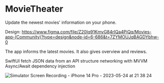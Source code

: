 # MovieTheater

Update the newest movies' information on your phone.

Design: https://www.figma.com/file/Z20Iq91KmvG84rlQa4PiQq/Movies-app-(Community)?type=design&node-id=6-686&t=7ZYMOUJqBAGDYbhw-0

The app informs the latest movies. It also gives overview and reviews.

SwiftUI
fetch JSON data from an API
structure networking with MVVM
Async/Await
dependency injection

![Simulator Screen Recording - iPhone 14 Pro - 2023-05-24 at 21 38 24](https://github.com/leaf2301/MovieTheater/assets/108396149/79098821-35bc-4494-a312-e6cd00f2d877)

